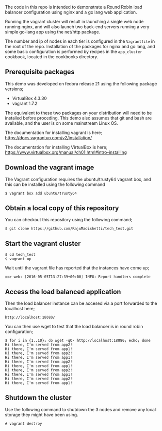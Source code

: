 
The code in this repo is intended to demonstrate a Round Robin load balancer configuration using nginx and a go lang web application.

Running the vagrant cluster will result in launching a single web node running nginx, and will also launch two back-end servers running a very simple go-lang app using the net/http package.

The number and ip of nodes in each tier is configured in the `Vagrantfile` in the root of the repo. Installation of the packages for nginx and go lang, and some basic configuration is performed by recipes in the `app_cluster` cookbook, located in the cookbooks directory.

## Prerequisite packages
This demo was developed on fedora release 21 using the following package versions;
* VirtualBox 4.3.30
* vagrant 1.7.2

The equivalent to these two packages on your distribution will need to be installed before proceding. This demo also assumes that git and bash are available, and the user is on some mainstream Linux OS.

The documentation for installing vagrant is here;
https://docs.vagrantup.com/v2/installation/

The documentation for installing VirtualBox is here;
https://www.virtualbox.org/manual/ch01.html#intro-installing

## Download the vagrant image

The Vagrant configuration requires the ubuntu/trusty64 vagrant box, and this can be installed using the following command

```
$ vagrant box add ubuntu/trusty64
```

## Obtain a local copy of this repository
You can checkout this repository using the following command;

```
$ git clone https://github.com/RajuMadishetti/tech_test.git
```

## Start the vagrant cluster

```
$ cd tech_test
$ vagrant up
```


Wait until the vagrant file has reported that the instances have come up;
```
==> web: [2016-05-05T13:27:39+00:00] INFO: Report handlers complete
```

## Access the load balanced application
Then the load balancer instance can be accesed via a port forwarded to the localhost here;

```
http://localhost:18080/
```
You can then use wget to test that the load balancer is in round robin configuration;

```
$ for i in {1..10}; do wget -qO- http://localhost:18080; echo; done
Hi there, I'm served from app2!
Hi there, I'm served from app1!
Hi there, I'm served from app2!
Hi there, I'm served from app1!
Hi there, I'm served from app2!
Hi there, I'm served from app1!
Hi there, I'm served from app2!
Hi there, I'm served from app1!
Hi there, I'm served from app2!
Hi there, I'm served from app1!
```

## Shutdown the cluster
Use the following command to shutdown the 3 nodes and remove any local storage they might have been using.
```
# vagrant destroy
```

